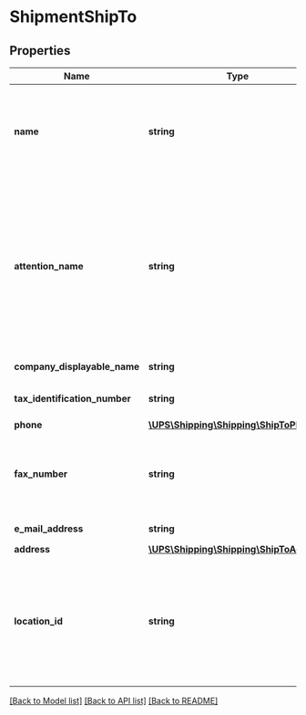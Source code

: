 # ShipmentShipTo

## Properties
Name | Type | Description | Notes
------------ | ------------- | ------------- | -------------
**name** | **string** | Consignee&#x27;s company name.  All other accounts must be either a daily pickup account or an occasional account. | 
**attention_name** | **string** | Contact name at the consignee&#x27;s location.  Required for: UPS Next Day Air Early service, and when ShipTo country or territory is different than ShipFrom country or territory.   Required if Invoice International form is requested. | [optional] 
**company_displayable_name** | **string** | Not applicable for ShipTo | [optional] 
**tax_identification_number** | **string** | Consignee&#x27;s tax identification number. | [optional] 
**phone** | [**\UPS\Shipping\Shipping\ShipToPhone**](ShipToPhone.md) |  | [optional] 
**fax_number** | **string** | Consignee&#x27;s fax number.  If ShipTo country or territory is US 10 digits allowed, otherwise 1-15 digits allowed. | [optional] 
**e_mail_address** | **string** | Consignee&#x27;s email address. | [optional] 
**address** | [**\UPS\Shipping\Shipping\ShipToAddress**](ShipToAddress.md) |  | 
**location_id** | **string** | Location ID is a unique identifier referring to a specific shipping/receiving location.  Location ID must be alphanumeric characters. All letters must be capitalized. | [optional] 

[[Back to Model list]](../../README.md#documentation-for-models) [[Back to API list]](../../README.md#documentation-for-api-endpoints) [[Back to README]](../../README.md)

